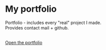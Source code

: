 # My portfolio
Portfolio - includes every "real" project I made. <br> Provides contact mail + github.<br><br>

[Open the portfolio](https://vrecek.github.io/portfolio)

